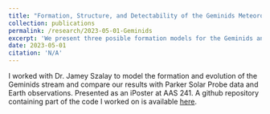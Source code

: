 ```yaml
---
title: "Formation, Structure, and Detectability of the Geminids Meteoroid Stream."
collection: publications
permalink: /research/2023-05-01-Geminids
excerpt: 'We present three posible formation models for the Geminids and compare PSP data, along with data at Earth'
date: 2023-05-01
citation: 'N/A'
---
```

I worked with Dr. Jamey Szalay to model the formation and evolution of the Geminids stream and compare our results with Parker Solar Probe data and Earth observations. Presented as an iPoster at AAS 241. A github repository containing part of the code I worked on is available [here](https://github.com/wcukier/Phaethon_Meteoroids).
